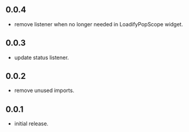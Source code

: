 ## 0.0.4

- remove listener when no longer needed in LoadifyPopScope widget.

## 0.0.3

- update status listener.

## 0.0.2

- remove unused imports.

## 0.0.1

- initial release.
